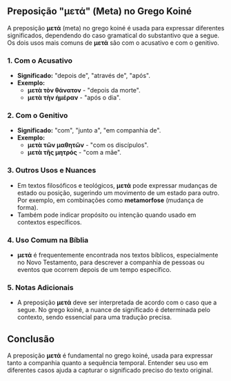 ## Preposição "μετά" (Meta) no Grego Koiné

A preposição **μετά** (meta) no grego koiné é usada para expressar diferentes significados, dependendo do caso gramatical do substantivo que a segue. Os dois usos mais comuns de **μετά** são com o acusativo e com o genitivo.

### 1. **Com o Acusativo**
   - **Significado:** "depois de", "através de", "após".
   - **Exemplo:** 
     - **μετὰ τὸν θάνατον** - "depois da morte".
     - **μετὰ τὴν ἡμέραν** - "após o dia".

### 2. **Com o Genitivo**
   - **Significado:** "com", "junto a", "em companhia de".
   - **Exemplo:**
     - **μετὰ τῶν μαθητῶν** - "com os discípulos".
     - **μετὰ τῆς μητρός** - "com a mãe".

### 3. **Outros Usos e Nuances**
   - Em textos filosóficos e teológicos, **μετά** pode expressar mudanças de estado ou posição, sugerindo um movimento de um estado para outro. Por exemplo, em combinações como **metamorfose** (mudança de forma).
   - Também pode indicar propósito ou intenção quando usado em contextos específicos.

### 4. **Uso Comum na Bíblia**
   - **μετά** é frequentemente encontrada nos textos bíblicos, especialmente no Novo Testamento, para descrever a companhia de pessoas ou eventos que ocorrem depois de um tempo específico.

### 5. **Notas Adicionais**
   - A preposição **μετά** deve ser interpretada de acordo com o caso que a segue. No grego koiné, a nuance de significado é determinada pelo contexto, sendo essencial para uma tradução precisa.

## Conclusão
A preposição **μετά** é fundamental no grego koiné, usada para expressar tanto a companhia quanto a sequência temporal. Entender seu uso em diferentes casos ajuda a capturar o significado preciso do texto original.

